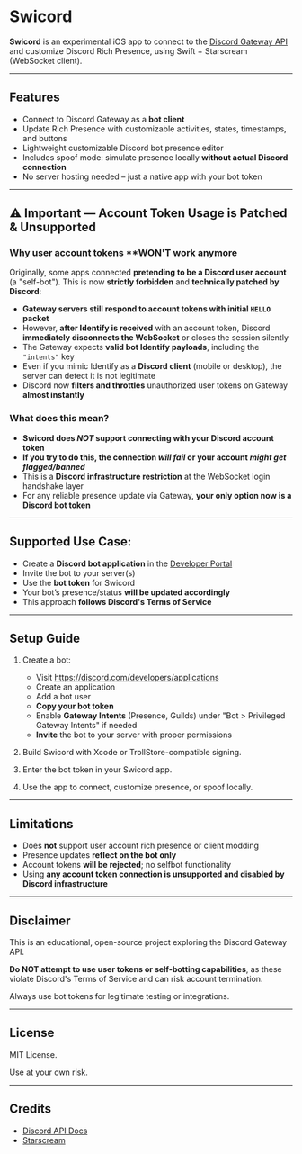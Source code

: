 # Swicord

**Swicord** is an experimental iOS app to connect to the [Discord Gateway API](https://discord.com/developers/docs/topics/gateway) and customize Discord Rich Presence, using Swift + Starscream (WebSocket client).

---

## Features

- Connect to Discord Gateway as a **bot client**
- Update Rich Presence with customizable activities, states, timestamps, and buttons
- Lightweight customizable Discord bot presence editor
- Includes spoof mode: simulate presence locally **without actual Discord connection**
- No server hosting needed – just a native app with your bot token

---

## ⚠️ Important — Account Token Usage is Patched & Unsupported

### Why user account tokens **WON'T work anymore

Originally, some apps connected **pretending to be a Discord user account** (a "self-bot"). This is now **strictly forbidden** and **technically patched by Discord**:

- **Gateway servers still respond to account tokens with initial `HELLO` packet**
- However, **after Identify is received** with an account token, Discord **immediately disconnects the WebSocket** or closes the session silently
- The Gateway expects **valid bot Identify payloads**, including the `"intents"` key
- Even if you mimic Identify as a **Discord client** (mobile or desktop), the server can detect it is not legitimate
- Discord now **filters and throttles** unauthorized user tokens on Gateway **almost instantly**

### What does this mean?

- **Swicord does _NOT_ support connecting with your Discord account token**
- **If you try to do this, the connection _will fail_ or your account _might get flagged/banned_**
- This is a **Discord infrastructure restriction** at the WebSocket login handshake layer
- For any reliable presence update via Gateway, **your only option now is a Discord bot token**

---

## Supported Use Case:

- Create a **Discord bot application** in the [Developer Portal](https://discord.com/developers/applications)
- Invite the bot to your server(s)
- Use the **bot token** for Swicord
- Your bot’s presence/status **will be updated accordingly**
- This approach **follows Discord's Terms of Service**

---

## Setup Guide

1. Create a bot:
   - Visit https://discord.com/developers/applications
   - Create an application
   - Add a bot user
   - **Copy your bot token**
   - Enable **Gateway Intents** (Presence, Guilds) under "Bot > Privileged Gateway Intents" if needed
   - **Invite** the bot to your server with proper permissions

2. Build Swicord with Xcode or TrollStore-compatible signing.

3. Enter the bot token in your Swicord app.

4. Use the app to connect, customize presence, or spoof locally.

---

## Limitations

- Does **not** support user account rich presence or client modding
- Presence updates **reflect on the bot only**
- Account tokens **will be rejected**; no selfbot functionality
- Using **any account token connection is unsupported and disabled by Discord infrastructure**

---

## Disclaimer

This is an educational, open-source project exploring the Discord Gateway API.

**Do NOT attempt to use user tokens or self-botting capabilities**, as these violate Discord's Terms of Service and can risk account termination.

Always use bot tokens for legitimate testing or integrations.

---

## License

MIT License.

Use at your own risk.

---

## Credits

- [Discord API Docs](https://discord.com/developers/docs/)
- [Starscream](https://github.com/daltoniam/Starscream)
